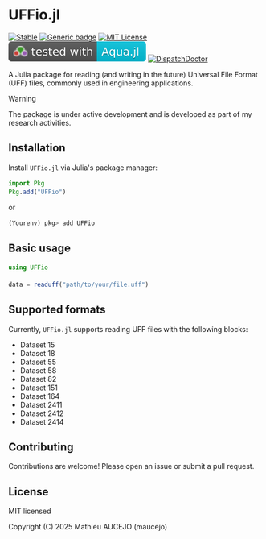 # UFFio.jl

[![Stable](https://img.shields.io/badge/docs-stable-blue.svg)](https://maucejo.github.io/UFFio.jl/)
[![Generic badge](https://img.shields.io/badge/Version-0.1.0-cornflowerblue.svg)]()
[![MIT License](https://img.shields.io/badge/License-MIT-forestgreen)](https://github.com/maucejo/elsearticle/blob/main/LICENSE)
[![Aqua QA](https://raw.githubusercontent.com/JuliaTesting/Aqua.jl/master/badge.svg)](https://github.com/JuliaTesting/Aqua.jl)
[![DispatchDoctor](https://img.shields.io/badge/%F0%9F%A9%BA_tested_with-DispatchDoctor.jl-blue?labelColor=white)](https://github.com/MilesCranmer/DispatchDoctor.jl)

A Julia package for reading (and writing in the future) Universal File Format (UFF) files, commonly used in engineering applications.

> [!WARNING]
> The package is under active development and is developed as part of my research activities.

## Installation

Install `UFFio.jl` via Julia's package manager:
```julia
import Pkg
Pkg.add("UFFio")
```

or
```julia
(Yourenv) pkg> add UFFio
```

## Basic usage

```julia
using UFFio

data = readuff("path/to/your/file.uff")
```

## Supported formats
Currently, `UFFio.jl` supports reading UFF files with the following blocks:
- Dataset 15
- Dataset 18
- Dataset 55
- Dataset 58
- Dataset 82
- Dataset 151
- Dataset 164
- Dataset 2411
- Dataset 2412
- Dataset 2414

## Contributing

Contributions are welcome! Please open an issue or submit a pull request.

## License

MIT licensed

Copyright (C) 2025 Mathieu AUCEJO (maucejo)